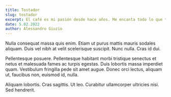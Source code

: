 ```yaml
---
title: Tostador
slug: tostador
excerpt: El café es mi pasión desde hace años. Me encanta todo lo que tiene que ver con él, desde el olor hasta el sabor y la forma en que hace sentir a la gente.
date: 5.02.2022
author: Alessandro Giuzio
---
```


Nulla consequat massa quis enim. Etiam ut purus mattis mauris sodales aliquam. Duis vel nibh at velit scelerisque suscipit. Nunc nulla. Cras id dui.

Pellentesque posuere. Pellentesque habitant morbi tristique senectus et netus et malesuada fames ac turpis egestas. Duis lobortis massa imperdiet quam. Vestibulum fringilla pede sit amet augue. Donec orci lectus, aliquam ut, faucibus non, euismod id, nulla.

Aliquam lobortis. Cras sagittis. Ut leo. Curabitur ullamcorper ultricies nisi. Sed hendrerit.
